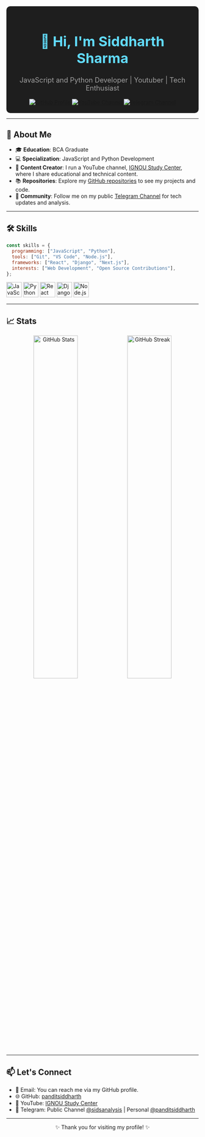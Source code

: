 
<!-- Header Section -->
<div align="center" style="background-color: #1E1E1E; padding: 20px; border-radius: 10px;">
    <h1 style="color: #61DBFB; font-size: 36px; font-weight: bold;">👋 Hi, I'm Siddharth Sharma</h1>
    <p style="color: #a0a0a0; font-size: 18px;">JavaScript and Python Developer | Youtuber | Tech Enthusiast</p>
    <a href="https://github.com/panditsiddharth">
        <img alt="GitHub Profile" src="https://img.shields.io/badge/GitHub-@panditsiddharth-%23181717?style=for-the-badge&logo=github&logoColor=white" />
    </a>
    <a href="https://www.youtube.com/ignoustudycenter">
        <img alt="YouTube Channel" src="https://img.shields.io/badge/YouTube-IGNOU Study Center-%23FF0000?style=for-the-badge&logo=youtube&logoColor=white" />
    </a>
    <a href="https://t.me/sidsanalysis">
        <img alt="Telegram Channel" src="https://img.shields.io/badge/Telegram-@sidsanalysis-%233498DB?style=for-the-badge&logo=telegram&logoColor=white" />
    </a>
</div>

---

## 🚀 About Me

- 🎓 **Education**: BCA Graduate  
- 💻 **Specialization**: JavaScript and Python Development  
- 📱 **Content Creator**: I run a YouTube channel, [IGNOU Study Center](https://www.youtube.com/ignoustudycenter), where I share educational and technical content.  
- 📚 **Repositories**: Explore my [GitHub repositories](https://github.com/panditsiddharth) to see my projects and code.  
- 🌱 **Community**: Follow me on my public [Telegram Channel](https://t.me/sidsanalysis) for tech updates and analysis.  

---

## 🛠️ Skills

```javascript
const skills = {
  programming: ["JavaScript", "Python"],
  tools: ["Git", "VS Code", "Node.js"],
  frameworks: ["React", "Django", "Next.js"],
  interests: ["Web Development", "Open Source Contributions"],
};
```

<p align="left">
    <img src="https://img.icons8.com/color/48/000000/javascript.png" alt="JavaScript" width="40" height="40"/>
    <img src="https://img.icons8.com/color/48/000000/python.png" alt="Python" width="40" height="40"/>
    <img src="https://img.icons8.com/color/48/000000/react-native.png" alt="React" width="40" height="40"/>
    <img src="https://img.icons8.com/color/48/000000/django.png" alt="Django" width="40" height="40"/>
    <img src="https://img.icons8.com/color/48/000000/nodejs.png" alt="Node.js" width="40" height="40"/>
</p>

---

## 📈 Stats

<div align="center">
    <img width="48%" src="https://github-readme-stats.vercel.app/api?username=panditsiddharth&show_icons=true&theme=radical" alt="GitHub Stats" />
    <img width="48%" src="https://github-readme-streak-stats.herokuapp.com/?user=panditsiddharth&theme=radical" alt="GitHub Streak" />
</div>

---

## 📫 Let's Connect

- 📧 Email: You can reach me via my GitHub profile.  
- 🌐 GitHub: [panditsiddharth](https://github.com/panditsiddharth)  
- 🎥 YouTube: [IGNOU Study Center](https://www.youtube.com/ignoustudycenter)  
- 💬 Telegram: Public Channel [@sidsanalysis](https://t.me/sidsanalysis) | Personal [@panditsiddharth](https://t.me/panditsiddharth)  

---

<div align="center">
    <p>✨ Thank you for visiting my profile! ✨</p>
</div>
